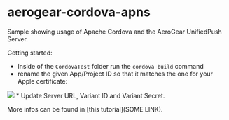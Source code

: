 aerogear-cordova-apns
=====================

Sample showing usage of Apache Cordova and the AeroGear UnifiedPush Server.

Getting started:

* Inside of the ```CordovaTest``` folder run the ```cordova build``` command
* rename the given App/Project ID so that it matches the one for your Apple certificate:
<img src="http://aerogear.org/docs/guides/aerogear-push-ios/img/bundleIDchange.png" />
* Update Server URL, Variant ID and Variant Secret.

More infos can be found in [this tutorial](SOME LINK).
